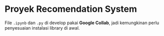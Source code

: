 # Proyek Recomendation System

File `.ipynb` dan `.py` di develop pakai **Google Collab**, jadi kemungkinan perlu penyesuaian instalasi library di awal.